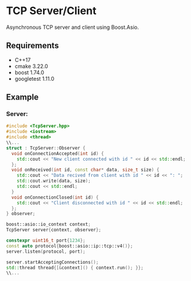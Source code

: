 # TCP Server/Client
Asynchronous TCP server and client using Boost.Asio. 

## Requirements
- C++17
- cmake 3.22.0
- boost 1.74.0
- googletest 1.11.0

## Example
### Server:
```cpp
#include <TcpServer.hpp>
#include <iostream>
#include <thread>
\\...
struct : TcpServer::Observer {
  void onConnectionAccepted(int id) {
    std::cout << "New client connected with id " << id << std::endl;
  };
  void onReceived(int id, const char* data, size_t size) {
    std::cout << "Data recived from client with id " << id << ": ";
    std::cout.write(data, size);
    std::cout << std::endl;
  }
  void onConnectionClosed(int id) {
    std::cout << "Client disconnected with id " << id << std::endl;
  };
} observer;

boost::asio::io_context context;
TcpServer server{context, observer};

constexpr uint16_t port{1234};
const auto protocol{boost::asio::ip::tcp::v4()};
server.listen(protocol, port);

server.startAcceptingConnections();
std::thread thread{[&context]() { context.run(); }};
\\...
```
